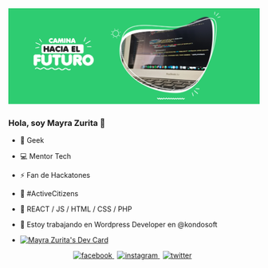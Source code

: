 
## ![Mayra header](https://github.com/mizrmx/mizrmx/blob/main/img/banner.png)

### Hola, soy Mayra Zurita 👋 

- 👾   Geek 
- 💻   Mentor Tech
- ⚡️    Fan de Hackatones
- 🎯   #ActiveCitizens
- 🚀   REACT / JS / HTML / CSS / PHP 
- 🔭   Estoy trabajando en Wordpress Developer en @kondosoft 

- <a href="https://app.daily.dev/mizrmx"><img src="https://api.daily.dev/devcards/7ad882e193f64d4982e8cd495f2ef17b.png?r=uwa" width="350" alt="Mayra Zurita's Dev Card"/></a>


<p align="center">
    <a href="https://www.facebook.com/mizrmx" target="blank" style='margin-right:6px'>
        <img src='https://cdn.jsdelivr.net/npm/simple-icons@3.0.1/icons/facebook.svg' alt='facebook' width="30px" height="30px">
    </a>
    <a href="https://www.instagram.com/mizrmx/" target="blank" style='margin-right:6px'>
        <img src='https://cdn.jsdelivr.net/npm/simple-icons@3.0.1/icons/instagram.svg' alt='instagram' width="30px" height="30px">
    </a>
    <a href="https://twitter.com/mizrmx" target="blank" style='margin-right:6px'>
        <img src='https://cdn.jsdelivr.net/npm/simple-icons@3.0.1/icons/twitter.svg' alt='twitter' width="30px" height="30px">
    </a>
<p>









<!--
**mizrmx/mizrmx** is a ✨ _special_ ✨ repository because its `README.md` (this file) appears on your GitHub profile.

Here are some ideas to get you started:

- 🔭 I’m currently working on ...
- 🌱 I’m currently learning ...
- 👯 I’m looking to collaborate on ...
- 🤔 I’m looking for help with ...
- 💬 Ask me about ...
- 📫 How to reach me: ...
- 😄 Pronouns: ...
- ⚡ Fun fact: ...
-->
